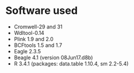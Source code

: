 # Software used

* Cromwell-29 and 31
* Wdltool-0.14 
* Plink 1.9 and 2.0 
* BCFtools 1.5 and 1.7 
* Eagle 2.3.5 
* Beagle 4.1 \(version 08Jun17.d8b\)
* R 3.4.1 \(packages: data.table 1.10.4, sm 2.2-5.4\)

